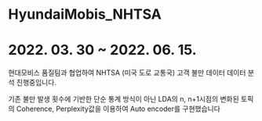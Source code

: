 # HyundaiMobis_NHTSA
# 2022. 03. 30 ~ 2022. 06. 15. 
현대모비스 품질팀과 협업하여 NHTSA (미국 도로 교통국) 고객 불만 데이터 데이터 분석 진행중입니다. 

기존 불만 발생 횟수에 기반한 단순 통계 방식이 아닌 LDA의 n, n+1시점의 변화된 토픽의 Coherence, Perplexity값을 이용하여 Auto encoder를 구현했습니다

